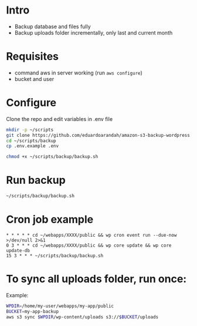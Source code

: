 # Intro

- Backup database and files fully
- Backup uploads folder incrementally, only last and current month

# Requisites

- command aws in server working (run `aws configure`)
- bucket and user

# Configure

Clone the repo and edit variables in .env file

```sh
mkdir -p ~/scripts
git clone https://github.com/eduardoarandah/amazon-s3-backup-wordpress.git ~/scripts/backup
cd ~/scripts/backup
cp .env.example .env

chmod +x ~/scripts/backup/backup.sh
```

# Run backup

```sh
~/scripts/backup/backup.sh
```

# Cron job example

```
* * * * * cd ~/webapps/XXXX/public && wp cron event run --due-now >/dev/null 2>&1
0 3 * * * cd ~/webapps/XXXX/public && wp core update && wp core update-db
15 3 * * * ~/scripts/backup/backup.sh
```

# To sync all uploads folder, run once:

Example:

```sh
WPDIR=/home/my-user/webapps/my-app/public
BUCKET=my-app-backup
aws s3 sync $WPDIR/wp-content/uploads s3://$BUCKET/uploads
```

